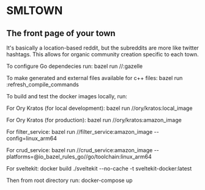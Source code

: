 SMLTOWN
=======

The front page of your town
---------------------------

It's basically a location-based reddit, but the subreddits are more like twitter hashtags. This allows for organic
community creation specific to each town. 

To configure Go dependecies run:
bazel run //:gazelle

To make generated and external files available for c++ files:
bazel run :refresh_compile_commands


To build and test the docker images locally, run:

For Ory Kratos (for local development):
bazel run //ory/kratos:local_image

For Ory Kratos (for production):
bazel run //ory/kratos:amazon_image

For filter_service:
bazel run //filter_service:amazon_image --config=linux_arm64 

For crud_service:
bazel run //crud_service:amazon_image --platforms=@io_bazel_rules_go//go/toolchain:linux_arm64 

For sveltekit: 
docker build ./sveltekit --no-cache -t sveltekit-docker:latest

Then from root directory run:
docker-compose up

